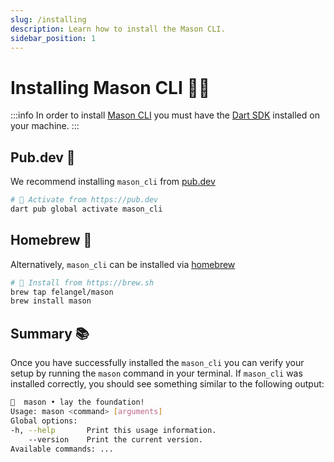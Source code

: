 ```yaml
---
slug: /installing
description: Learn how to install the Mason CLI.
sidebar_position: 1
---
```


# Installing Mason CLI 🧑‍💻

:::info
In order to install [Mason CLI][mason_cli_link] you must have the [Dart SDK][dart_installation_link] installed on your machine.
:::

## Pub.dev 🎯

We recommend installing `mason_cli` from [pub.dev][pub_dev_link]

```bash
# 🎯 Activate from https://pub.dev
dart pub global activate mason_cli
```

## Homebrew 🍺

Alternatively, `mason_cli` can be installed via [homebrew][homebrew_link]

```bash
# 🍺 Install from https://brew.sh
brew tap felangel/mason
brew install mason
```

## Summary 📚

Once you have successfully installed the `mason_cli` you can verify your setup by running the `mason` command in your terminal. If `mason_cli` was installed correctly, you should see something similar to the following output:

```bash
🧱  mason • lay the foundation!
Usage: mason <command> [arguments]
Global options:
-h, --help       Print this usage information.
    --version    Print the current version.
Available commands: ...
```

[dart_installation_link]: https://dart.dev/get-dart
[homebrew_link]: https://brew.sh
[mason_cli_link]: https://github.com/felangel/mason/tree/master/packages/mason_cli
[pub_dev_link]: https://pub.dev
